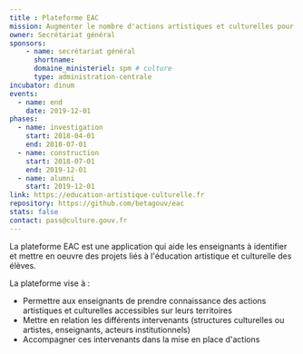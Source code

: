 ```yaml
---
title : Plateforme EAC
mission: Augmenter le nombre d'actions artistiques et culturelles pour les jeunes dans les établissements scolaires
owner: Secrétariat général
sponsors: 
    - name: secrétariat général
      shortname:
      domaine_ministeriel: spm # culture
      type: administration-centrale
incubator: dinum
events:
  - name: end
    date: 2019-12-01
phases:
  - name: investigation
    start: 2018-04-01
    end: 2018-07-01
  - name: construction
    start: 2018-07-01
    end: 2019-12-01
  - name: alumni
    start: 2019-12-01
link: https://education-artistique-culturelle.fr
repository: https://github.com/betagouv/eac
stats: false
contact: pass@culture.gouv.fr
---
```


La plateforme EAC est une application qui aide les enseignants à identifier et mettre en oeuvre des projets liés à l'éducation artistique et culturelle des élèves.

La plateforme vise à :

- Permettre aux enseignants de prendre connaissance des actions artistiques et culturelles accessibles sur leurs territoires
- Mettre en relation les différents intervenants (structures culturelles ou artistes, enseignants, acteurs institutionnels)
- Accompagner ces intervenants dans la mise en place d'actions
